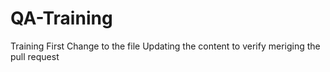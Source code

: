# QA-Training
Training
First Change to the file
Updating the content to verify meriging the pull request
